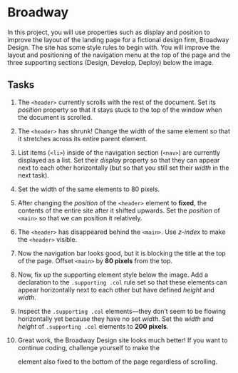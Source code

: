 # Broadway
In this project, you will use properties such as display and position to improve the layout of the landing page for a fictional design firm, Broadway Design.
The site has some style rules to begin with. You will improve the layout and positioning of the navigation menu at the top of the page and the three supporting sections (Design, Develop, Deploy) below the image.

## Tasks
1. The `<header>` currently scrolls with the rest of the document.
Set its _position_ property so that it stays stuck to the top of the window when the document is scrolled.

2. The `<header>` has shrunk!
Change the width of the same element so that it stretches across its entire parent element.

3. List items (`<li>`) inside of the navigation section (`<nav>`) are currently displayed as a list.
Set their _display_ property so that they can appear next to each other horizontally (but so that you still set their _width_ in the next task).

4. Set the width of the same elements to 80 pixels.

5. After changing the _position_ of the `<header>` element to **fixed**, the contents of the entire site after it shifted upwards.
Set the _position_ of `<main>` so that we can position it relatively.

6. The `<header>` has disappeared behind the `<main>`.
Use _z-index_ to make the `<header>` visible.

7. Now the navigation bar looks good, but it is blocking the title at the top of the page.
Offset `<main>` by **80 pixels** from the top.

8. Now, fix up the supporting element style below the image.
Add a declaration to the `.supporting .col` rule set so that these elements can appear horizontally next to each other but have defined _height_ and _width_.

9. Inspect the `.supporting .col` elements—they don’t seem to be flowing horizontally yet because they have no set _width_. Set the _width_ and _height_ of `.supporting .col` elements to **200 pixels**.

10. Great work, the Broadway Design site looks much better!
If you want to continue coding, challenge yourself to make the <footer> element also fixed to the bottom of the page regardless of scrolling.
